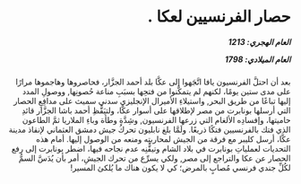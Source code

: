 <h1 dir="rtl">حصار الفرنسيين لعكا .</h1>

<h5 dir="rtl">العام الهجري:  1213

العام الميلادي: 1798

</h5>

<p dir="rtl">بعد أن احتلَّ الفرنسيون يافا اتَّجَهوا إلى عكَّا بلد أحمد الجزَّار، فحاصروها وهاجموها مرارًا على مدى ستين يومًا، لكنهم لم يتمكَّنوا من فتحِها بسبَبِ مناعة حُصونِها, ووصولِ المدد إليها تباعًا من طريق البحر, واستيلاءِ الأميرال الإنجليزي سدني سميث على مدافِعِ الحصار التي أرسلها بونابرت من مصر لإطلاقها على أسوار عكَّا، ولتيَقُّظِ أحمد باشا الجزَّار قائدِ حاميتها، وإفسادِه الألغام التي زرعها الفرنسيون, وشِدَّةِ وطأة وباءِ الملاريا ثمَّ الطاعون الذي فتك بالفرنسيين فتكًا ذريعًا. ولَمَّا بلغ نابليون تحركُ جيش دمشق العثماني لإنقاذ مدينة عكَّا، أرسل كليبر مع فرقة من الجيش لمحاربتِه ومنعه من الوصول إليها. أمام هذه التحديات لعملياتِ بونابرت في بلاد الشام وتيقُّنِه عدم نجاحه فيها، اضطر بونابرت إلى رفع الحصار عن عكا والتراجع إلى مصر, ولكي يسرِّع من تحرك الجيشِ، أمر بأن يُدَسَّ السمُّ لكُلِّ جندي فرنسي مُصابٍ بالمرض؛ كي لا يكون هناك ما يُلكئ المسير!</p></br>
